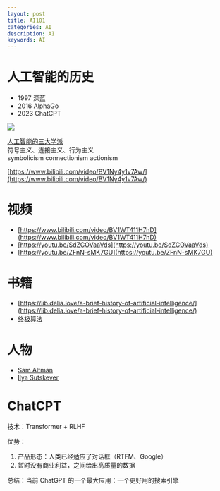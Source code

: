 ```yaml
---
layout: post
title: AI101
categories: AI
description: AI
keywords: AI
---
```


# 人工智能的历史

- 1997 深蓝
- 2016 AlphaGo
- 2023 ChatCPT

![](https://img2023.cnblogs.com/blog/120296/202304/120296-20230413212715449-792849795.jpg)

[人工智能的三大学派](https://www.cnblogs.com/ghj1976/p/ren-gong-zhi-neng-de-san-da-xue-pai.html)  
符号主义、连接主义、行为主义  
symbolicism connectionism actionism

[https://www.bilibili.com/video/BV1Ny4y1v7Aw/](https://www.bilibili.com/video/BV1Ny4y1v7Aw/)

# 视频

- [https://www.bilibili.com/video/BV1WT411H7nD](https://www.bilibili.com/video/BV1WT411H7nD)
- [https://youtu.be/SdZCOVaaVds](https://youtu.be/SdZCOVaaVds)
- [https://youtu.be/ZFnN-sMK7GU](https://youtu.be/ZFnN-sMK7GU)

# 书籍

- [https://lib.delia.love/a-brief-history-of-artificial-intelligence/](https://lib.delia.love/a-brief-history-of-artificial-intelligence/)
- [终极算法](https://lib.delia.love/the-master-algorithm/)

# 人物

- [Sam Altman](https://en.wikipedia.org/wiki/Sam_Altman)
- [Ilya Sutskever](https://youtu.be/13CZPWmke6A)

# ChatCPT

技术：Transformer + RLHF

优势：

1. 产品形态：人类已经适应了对话框（RTFM、Google）
2. 暂时没有商业利益，之间给出高质量的数据

总结：当前 ChatGPT 的一个最大应用：一个更好用的搜索引擎
